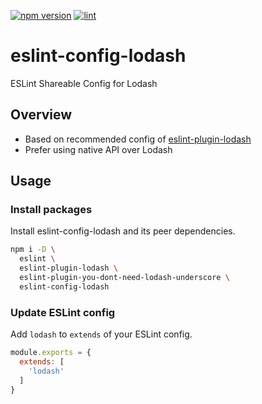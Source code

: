 [![npm version](https://badge.fury.io/js/eslint-config-lodash.svg)](https://badge.fury.io/js/eslint-config-lodash)
[![lint](https://github.com/lodash-community/eslint-config-lodash/actions/workflows/lint.yml/badge.svg)](https://github.com/lodash-community/eslint-config-lodash/actions/workflows/lint.yml)

# eslint-config-lodash

ESLint Shareable Config for Lodash

## Overview

- Based on recommended config of [eslint-plugin-lodash](https://www.npmjs.com/package/eslint-plugin-lodash)
- Prefer using native API over Lodash

## Usage

### Install packages

Install eslint-config-lodash and its peer dependencies.

```sh
npm i -D \
  eslint \
  eslint-plugin-lodash \
  eslint-plugin-you-dont-need-lodash-underscore \
  eslint-config-lodash
```

### Update ESLint config

Add `lodash` to `extends` of your ESLint config.

```js
module.exports = {
  extends: [
    'lodash'
  ]
}
```
